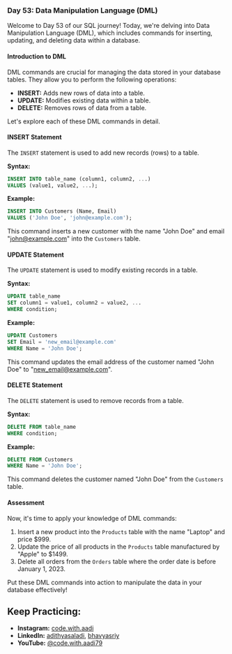 ### Day 53: Data Manipulation Language (DML)

Welcome to Day 53 of our SQL journey! Today, we're delving into Data Manipulation Language (DML), which includes commands for inserting, updating, and deleting data within a database.

#### Introduction to DML

DML commands are crucial for managing the data stored in your database tables. They allow you to perform the following operations:

- **INSERT:** Adds new rows of data into a table.
- **UPDATE:** Modifies existing data within a table.
- **DELETE:** Removes rows of data from a table.

Let's explore each of these DML commands in detail.

#### INSERT Statement

The `INSERT` statement is used to add new records (rows) to a table.

**Syntax:**
```sql
INSERT INTO table_name (column1, column2, ...)
VALUES (value1, value2, ...);
```

**Example:**
```sql
INSERT INTO Customers (Name, Email)
VALUES ('John Doe', 'john@example.com');
```

This command inserts a new customer with the name "John Doe" and email "john@example.com" into the `Customers` table.

#### UPDATE Statement

The `UPDATE` statement is used to modify existing records in a table.

**Syntax:**
```sql
UPDATE table_name
SET column1 = value1, column2 = value2, ...
WHERE condition;
```

**Example:**
```sql
UPDATE Customers
SET Email = 'new_email@example.com'
WHERE Name = 'John Doe';
```

This command updates the email address of the customer named "John Doe" to "new_email@example.com".

#### DELETE Statement

The `DELETE` statement is used to remove records from a table.

**Syntax:**
```sql
DELETE FROM table_name
WHERE condition;
```

**Example:**
```sql
DELETE FROM Customers
WHERE Name = 'John Doe';
```

This command deletes the customer named "John Doe" from the `Customers` table.

#### Assessment

Now, it's time to apply your knowledge of DML commands:

1. Insert a new product into the `Products` table with the name "Laptop" and price $999.
2. Update the price of all products in the `Products` table manufactured by "Apple" to $1499.
3. Delete all orders from the `Orders` table where the order date is before January 1, 2023.

Put these DML commands into action to manipulate the data in your database effectively!

## Keep Practicing:

- **Instagram:** [code.with.aadi](https://www.instagram.com/code.with.aadi/)
- **LinkedIn:** [adithyasaladi](https://www.linkedin.com/in/adithyasaladi/), [bhavyasriy](https://www.linkedin.com/in/bhavyasriy/)
- **YouTube:** [@code.with.aadi79](https://www.youtube.com/@Code.with.aadi79)